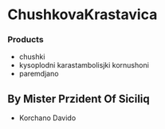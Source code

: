 # ChushkovaKrastavica
### Products
- chushki
- kysoplodni karastambolisjki kornushoni
- paremdjano

## By Mister Przident Of Siciliq 
- Korchano Davido

